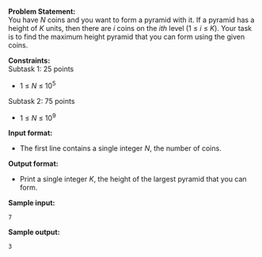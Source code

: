 **Problem Statement:** <br>
You have _N_ coins and you want to form a pyramid with it. If a pyramid has a height of _K_ units, then there are _i_ coins on the _ith_ level (1 &le; _i_ &le; _K_). Your task is to find the maximum height pyramid that you can form using the given coins.

**Constraints:** <br>
Subtask 1: 25 points
 - 1 &le; _N_ &le; 10<sup>5</sup>

Subtask 2: 75 points
 - 1 &le; _N_ &le; 10<sup>9</sup>

**Input format:** <br>
 - The first line contains a single integer _N_, the number of coins.

**Output format:** <br>
 - Print a single integer _K_, the height of the largest pyramid that you can form.

**Sample input:** <br>
```
7
```

**Sample output:** <br>
```
3
```